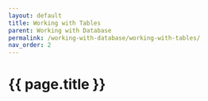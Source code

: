 ```yaml
---
layout: default
title: Working with Tables
parent: Working with Database
permalink: /working-with-database/working-with-tables/
nav_order: 2
---
```


# {{ page.title }}

